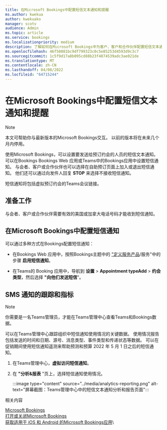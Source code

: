 ```yaml
---
title: 在Microsoft Bookings中配置短信文本通知和提醒
ms.author: kwekua
author: kwekuako
manager: scotv
audience: Admin
ms.topic: article
ms.service: bookings
ms.localizationpriority: medium
description: 了解如何在Microsoft Bookings中为客户、客户和合作伙伴配置短信文本通知。
ms.openlocfilehash: 46f58081bc9df799323c0c5e85253d4593d9c3c7
ms.sourcegitcommit: 1c5f9d17a8b095cd88b23f4874539adc3ae021de
ms.translationtype: MT
ms.contentlocale: zh-CN
ms.lasthandoff: 04/08/2022
ms.locfileid: "64715244"
---
```

# <a name="configure-sms-text-notifications-and-reminders-in-microsoft-bookings"></a>在Microsoft Bookings中配置短信文本通知和提醒

> [!NOTE]
> 本文可帮助你与最新版本的Microsoft Bookings交互。 以前的版本将在未来几个月内停用。

使用Microsoft Bookings，可以设置要发送给预订约会的人员的短信文本通知。 可以在Bookings Bookings Web 应用或Teams中的Bookings应用中设置短信通知。 与会者、客户或合作伙伴也可以选择在自助预订页面上加入或退出短信通知。 他们还可以通过向发件人回复 **STOP** 来选择不接收短信通知。

短信通知将包括虚拟预订约会的Teams会议链接。

## <a name="before-you-begin"></a>准备工作

与会者、客户或合作伙伴需要有效的美国或加拿大电话号码才能收到短信通知。

## <a name="configure-sms-notification-in-microsoft-bookings"></a>在Microsoft Bookings中配置短信通知

可以通过多种方式在Bookings配置短信通知：

- 在Bookings Web 应用中，按照Bookings主题中的 ["定义服务产品](define-service-offerings.md)/服务"中的步骤 **启用短信通知**。

- 在Teams的 Booking 应用中，导航到 **设置** > **Appointment typeAdd** >  **约会类型**，然后选择 **"向他们发送短信**"。

## <a name="tracking-and-metrics-for-sms-notifications"></a>SMS 通知的跟踪和指标

> [!NOTE]
> 你需要是一名Teams管理员，才能在Teams管理中心查看Teams和Bookings数据。

可以在Teams管理中心跟踪组织中短信通知使用情况的关键数据。 使用情况报告包括发送的时间和日期、源号、消息类型、事件类型和传递状态等数据。 可以在促销期间使用短信通知遥测来帮助预测和预算 2022 年 5 月 1 日之后的短信通知。

1. 在Teams管理中心，**虚拟访问短信通知**。

2. 在 **"分析&报表** "页上，选择短信通知使用情况。

    :::image type="content" source="../media/analytics-reporting.png" alt-text="屏幕截图：Teams管理中心中的短信文本通知分析和报告页面":::

相关内容

[Microsoft Bookings](bookings-overview.md)\
[打开或关闭Microsoft Bookings](turn-bookings-on-or-off.md)\
[获取适用于 iOS 和 Android 的Microsoft Bookings应用](get-bookings-app.md)\
